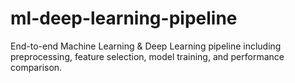 # ml-deep-learning-pipeline
End-to-end Machine Learning &amp; Deep Learning pipeline including preprocessing, feature selection, model training, and performance comparison.

